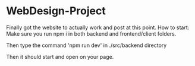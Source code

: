 # WebDesign-Project

Finally got the website to actually work and post at this point.
How to start:
Make sure you run npm i in both backend and frontend/client folders.

Then type the command 'npm run dev' in ./src/backend directory

Then it should start and open on your page.


